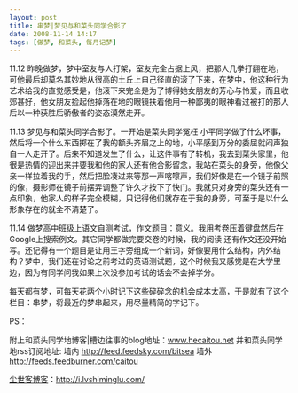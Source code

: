 ```yaml
---
layout: post
title: 串梦|梦见与和菜头同学合影了
date: 2008-11-14 14:17
tags: [做梦, 和菜头, 每月记梦]
---
```

11.12 昨晚做梦，梦中室友与人打架，室友完全占据上风，把那人几拳打翻在地，可他最后却莫名其妙地从很高的土丘上自己径直的滚了下来，在梦中，他这种行为艺术给我的直觉感受是，他滚下来完全是为了博得她女朋友的芳心与怜爱，而且收郊甚好，他女朋友捡起他掉落在地的眼镜扶着他用一种鄙夷的眼神看过被打的那人后以一种获胜后骄傲者的姿态漠然走开。

11.13 梦见与和菜头同学合影了。一开始是菜头同学冤枉 小平同学做了什么坏事，然后将一个什么东西掷在了我的额头齐眉之上的地，小平感到万分的委屈就闷声独自一人走开了。后来不知道发生了什么，让这件事有了转机，我去到菜头家里，他很是热情的迎出来并要我和他的家人还有他合影留念，我站在菜头的身旁，他像父亲一样拉着我的手，然后把脸凑过来等那一声喀嚓声，我们好像是在一个镜子前照的像，摄影师在镜子前摆弄调整了许久才按下了快门。我就只对身旁的菜头还有一点印象，他家人的样子完全模糊，只记得他们就存在于我的身旁，可至于是以什么形象存在的就全不清楚了。

11.14 做梦高中班级上语文自测考试，作文题目：意义。我用考卷压着键盘然后在Google上搜索例文。其它同学都做完要交卷的时候，我的阅读 还有作文还没开始写。还记得有一个题目是让用王字旁组成一个新词，好像要用什么结构，内外结构？梦中，我们还在讨论之前考过的英语测试题，这个时候我又感觉是在大学里边，因为有同学问我如果上次没参加考试的话会不会掉学分。

每天都有梦，可每天花两个小时记下这些碎碎念的机会成本太高，于是就有了这个栏目：串梦，将最近的梦串起来，用尽量精简的字记下。

PS：

附上和菜头同学地博客|槽边往事的blog地址：www.hecaitou.net
并和菜头同学地rss订阅地址:
墙内 http://feed.feedsky.com/bitsea
墙外 http://feeds.feedburner.com/caitou

<a href="http://i.lvshiminglu.com/">尘世客博客</a>：<a href="http://i.lvshiminglu.com/">http://i.lvshiminglu.com/</a>

